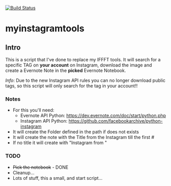 [![Build Status](https://travis-ci.org/rechena/myinstagramtools.svg?branch=master)](https://travis-ci.org/rechena/myinstagramtools)

# myinstagramtools

## Intro
This is a script that I've done to replace my IFFFT tools. 
It will search for a specific TAG on **your account** on Instagram, download the image and create a Evernote Note in the **picked** Evernote Notebook.

*Info*: Due to the new Instagram API rules you can no longer download public tags, so this script will only search for the tag in your account!!

### Notes
* For this you'll need: 
	* Evernote API Python:
https://dev.evernote.com/doc/start/python.php
	* Instagram API Python:
https://github.com/facebookarchive/python-instagram
* It will create the Folder defined in the path if does not exists
* It will create the note with the Title from the Instagram till the first # 
* If no title it will create with "Instagram from <tag to search>"

### TODO
* ~~Pick the notebook~~ - DONE
* Cleanup...
* Lots of stuff, this a small, and start script... 
